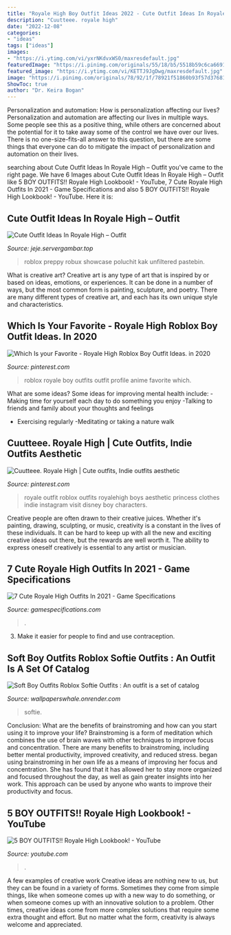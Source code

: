 ```yaml
---
title: "Royale High Boy Outfit Ideas 2022 - Cute Outfit Ideas In Royale High – Outfit"
description: "Cuutteee. royale high"
date: "2022-12-08"
categories:
- "ideas"
tags: ["ideas"]
images:
- "https://i.ytimg.com/vi/yxrNKdvxWS0/maxresdefault.jpg"
featuredImage: "https://i.pinimg.com/originals/55/18/b5/5518b59c6ca66915415f8cee1c1dc93e.jpg"
featured_image: "https://i.ytimg.com/vi/KETTJ9JgDwg/maxresdefault.jpg"
image: "https://i.pinimg.com/originals/78/92/1f/78921f51860b93f57d376816bbf629f1.png"
ShowToc: true
author: "Dr. Keira Bogan"
---
```



Personalization and automation: How is personalization affecting our lives?
Personalization and automation are affecting our lives in multiple ways. Some people see this as a positive thing, while others are concerned about the potential for it to take away some of the control we have over our lives. There is no one-size-fits-all answer to this question, but there are some things that everyone can do to mitigate the impact of personalization and automation on their lives.

	

		
searching about Cute Outfit Ideas In Royale High – Outfit you've came to the right page. We have 6 Images about Cute Outfit Ideas In Royale High – Outfit like 5 BOY OUTFITS!! Royale High Lookbook! - YouTube, 7 Cute Royale High Outfits In 2021 - Game Specifications and also 5 BOY OUTFITS!! Royale High Lookbook! - YouTube. Here it is:
		
    
## Cute Outfit Ideas In Royale High – Outfit

<img loading=lazy src="https://i.ytimg.com/vi/KETTJ9JgDwg/maxresdefault.jpg" onerror="this.onerror=null;this.src='https://tse4.mm.bing.net/th?id=OIP.KRa4wQkDghHPDpc9OcNeswHaEK&amp;pid=15.1';" alt="Cute Outfit Ideas In Royale High – Outfit">

_Source: jeje.servergambar.top_

>roblox preppy robux showcase poluchit kak unfiltered pastebin. 

	

What is creative art?
Creative art is any type of art that is inspired by or based on ideas, emotions, or experiences. It can be done in a number of ways, but the most common form is painting, sculpture, and poetry. There are many different types of creative art, and each has its own unique style and characteristics.

    
## Which Is Your Favorite - Royale High Roblox Boy Outfit Ideas. In 2020

<img loading=lazy src="https://i.pinimg.com/originals/78/92/1f/78921f51860b93f57d376816bbf629f1.png" onerror="this.onerror=null;this.src='https://tse4.mm.bing.net/th?id=OIP.D1vrFyKijeDWgb56M2VWOwHaLG&amp;pid=15.1';" alt="Which Is your Favorite - Royale High Roblox Boy Outfit Ideas. in 2020">

_Source: pinterest.com_

>roblox royale boy outfits outfit profile anime favorite which. 

	

What are some ideas?
Some ideas for improving mental health include: 
-Making time for yourself each day to do something you enjoy 
-Talking to friends and family about your thoughts and feelings 
- Exercising regularly 
-Meditating or taking a nature walk

    
## Cuutteee. Royale High | Cute Outfits, Indie Outfits Aesthetic

<img loading=lazy src="https://i.pinimg.com/originals/55/18/b5/5518b59c6ca66915415f8cee1c1dc93e.jpg" onerror="this.onerror=null;this.src='https://tse1.mm.bing.net/th?id=OIP.3e9gnUimeMyDLhTjrODJUgHaLG&amp;pid=15.1';" alt="Cuutteee. Royale High | Cute outfits, Indie outfits aesthetic">

_Source: pinterest.com_

>royale outfit roblox outfits royalehigh boys aesthetic princess clothes indie instagram visit disney boy characters. 

	

Creative people are often drawn to their creative juices. Whether it's painting, drawing, sculpting, or music, creativity is a constant in the lives of these individuals. It can be hard to keep up with all the new and exciting creative ideas out there, but the rewards are well worth it. The ability to express oneself creatively is essential to any artist or musician.

    
## 7 Cute Royale High Outfits In 2021 - Game Specifications

<img loading=lazy src="https://www.gamespecifications.com/wp-content/uploads/2021/07/CRO4.jpg" onerror="this.onerror=null;this.src='https://tse1.mm.bing.net/th?id=OIP.dlmS8pbVWK8RX5Q7rdyw2wHaHa&amp;pid=15.1';" alt="7 Cute Royale High Outfits In 2021 - Game Specifications">

_Source: gamespecifications.com_

>. 

	

3. Make it easier for people to find and use contraception.

    
## Soft Boy Outfits Roblox Softie Outfits : An Outfit Is A Set Of Catalog

<img loading=lazy src="https://i.ytimg.com/vi/CvZw9CaRUMM/maxresdefault.jpg" onerror="this.onerror=null;this.src='https://tse4.mm.bing.net/th?id=OIP.Ysr9CT92lY-AwCOLm1UKagHaEK&amp;pid=15.1';" alt="Soft Boy Outfits Roblox Softie Outfits : An outfit is a set of catalog">

_Source: wallpaperswhale.onrender.com_

>softie. 

	

Conclusion: What are the benefits of brainstroming and how can you start using it to improve your life?
Brainstroming is a form of meditation which combines the use of brain waves with other techniques to improve focus and concentration. There are many benefits to brainstroming, including better mental productivity, improved creativity, and reduced stress. began using brainstroming in her own life as a means of improving her focus and concentration. She has found that it has allowed her to stay more organized and focused throughout the day, as well as gain greater insights into her work. This approach can be used by anyone who wants to improve their productivity and focus.

    
## 5 BOY OUTFITS!! Royale High Lookbook! - YouTube

<img loading=lazy src="https://i.ytimg.com/vi/yxrNKdvxWS0/maxresdefault.jpg" onerror="this.onerror=null;this.src='https://tse2.mm.bing.net/th?id=OIP.T7BMFSPtwF9Thb2jVmQsAgHaEK&amp;pid=15.1';" alt="5 BOY OUTFITS!! Royale High Lookbook! - YouTube">

_Source: youtube.com_

>. 

	

A few examples of creative work
Creative ideas are nothing new to us, but they can be found in a variety of forms. Sometimes they come from simple things, like when someone comes up with a new way to do something, or when someone comes up with an innovative solution to a problem. Other times, creative ideas come from more complex solutions that require some extra thought and effort. But no matter what the form, creativity is always welcome and appreciated.

